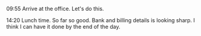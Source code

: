 09:55
Arrive at the office. Let's do this.

14:20
Lunch time. So far so good. Bank and billing details is looking sharp. 
I think I can have it done by the end of the day.

